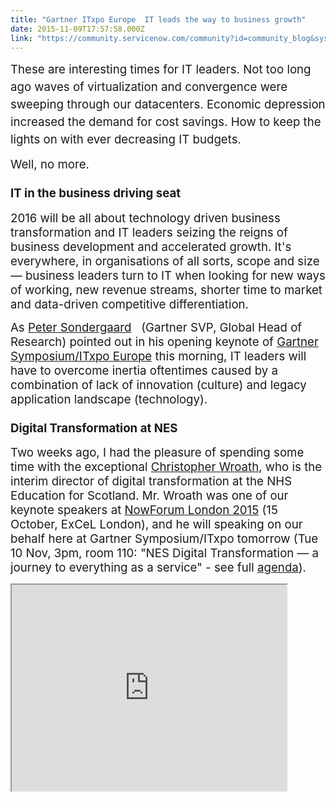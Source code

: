 ```yaml
---
title: "Gartner ITxpo Europe  IT leads the way to business growth"
date: 2015-11-09T17:57:58.000Z
link: "https://community.servicenow.com/community?id=community_blog&sys_id=1dace225dbd0dbc01dcaf3231f96194c"
---
```

<p><span style="line-height: 1.5; font-size: 14pt;">These are interesting times for IT leaders. Not too long ago waves of virtualization and convergence were sweeping through our datacenters. Economic depression increased the demand for cost savings. How to keep the lights on with ever decreasing IT budgets.</span></p><p></p><p><span style="font-size: 14pt;">Well, no more. </span></p><p></p><h3><span style="font-size: 14pt;">IT in the business driving seat</span></h3><p><span style="font-size: 14pt;">2016 will be all about technology driven business transformation and IT leaders seizing the reigns of business development and accelerated growth. It's everywhere, in organisations of all sorts, scope and size — business leaders turn to IT when looking for new ways of working, new revenue streams, shorter time to market and data-driven competitive differentiation. </span></p><p><span style="font-size: 14pt;">As <a title="ww.linkedin.com/in/peter-sondergaard-0403125" href="https://www.linkedin.com/in/peter-sondergaard-0403125">Peter Sondergaard</a>   (Gartner SVP, Global Head of Research) pointed out in his opening keynote of <a title="w.gartner.com/events/emea/barcelona-symposium" href="http://www.gartner.com/events/emea/barcelona-symposium">Gartner Symposium/ITxpo Europe</a> this morning, IT leaders will have to overcome inertia oftentimes caused by a combination of lack of innovation (culture) and legacy application landscape (technology).</span></p><p></p><h3><span style="font-size: 14pt;">Digital Transformation at NES</span></h3><p><span style="font-size: 14pt;">Two weeks ago, I had the pleasure of spending some time with the exceptional <a title="k.linkedin.com/in/christopherwroath" href="https://uk.linkedin.com/in/christopherwroath">Christopher Wroath</a>, who is the interim director of digital transformation at the NHS Education for Scotland. Mr. Wroath was one of our keynote speakers at <a title="outu.be/mDAKJ7WPN5Y" href="https://youtu.be/mDAKJ7WPN5Y">NowForum London 2015</a> (15 October, ExCeL London), and he will speaking on our behalf here at Gartner Symposium/ITxpo tomorrow (Tue 10 Nov, 3pm, room 110: "NES Digital Transformation — a journey to everything as a service" - see full <a title="w.gartner.com/events/emea/barcelona-symposium#!agendaView" href="http://www.gartner.com/events/emea/barcelona-symposium#!agendaView">agenda</a>).</span></p><p></p><p><iframe src="https://youtube.com/embed/Gs3KJxicddc" width="440" height="330"/></p><p>Christopher Wroath, NHS Education of Scotland, on driving digital transformation at the NHS Education for Scotland.</p><h3><span style="font-size: 14pt;"><br/>Rise to the Challenge</span></h3><p><span style="font-size: 14pt;">Gartner picked the theme for this year's Symposium well: Rise to the challenge. Because it will take strong leaders like Mr. Wroath and strong technology like the ServiceNow platform to help organisations navigate the oceans of opportunity ahead.</span></p><p></p><p><span style="font-size: 14pt;">This shift goes well beyond the infrastructure layer. Our infrastructures are software-defined, cloud-based, metered. So our software. Next, we focus on the work itself, and the workers doing it. How can we change the way people work? Give people a better work and service experience to help them move faster and increase their contributions to the business. Remove low value tasks by automating, improve the visibility of what's in progress and report on what has been done. Make it easy to understand what's going on and what should be done, by whom, when. </span></p><p></p><p><span style="font-size: 14pt;">But easy is hard, isn't it? Getting to easy takes vision, guts and tenacity.</span></p><p></p><h3><span style="font-size: 14pt;">Create focus on the issue itself</span></h3><p><span style="font-size: 14pt;">Chatting to him in the video green room, Wroath shared an insight that I kept coming back to over the last weeks. In the context of how the ServiceNow platform helps his organisation institute governance, Wroath said that "once you have all processes and data in a single system of record and audit-ready reports start flowing out automatically, you realize that only now can you start focusing on the risk, issue, or bottleneck itself." A single system of record allows IT to cut through the noise and focus on what's keeping the needle from moving faster.</span></p><p></p><h3><span style="font-size: 14pt;">Single System of Truth</span></h3><p><span style="font-size: 14pt;">To visualize the change his organisation is going through, Wroath displayed a black-and-white photograph of a 19th century classroom full of to be nurses next to a screenshot of the Learning Portal the NHS Education for Scotland created on top of the ServiceNow platform. All schedules, admissions, student and teacher requests are managed through this portal. It's the single system of truth that allows the NHS Education for Scotland to focus what really matters for their business: creating a delightful learning experience for medical professionals in Scotland.</span></p><p></p><h3><span style="font-size: 14pt;">Removing all bad things</span></h3><p><span style="font-size: 14pt;">Being the visionary IT business leader that he is, Wroath's message is a clear one: "By creating a great service experience and removing all bad things, more doctors, mid-wives and nurses will come to Scotland to be trained. They will join the NHS and help make Scotland a healthier country to live and work in."</span></p><p></p><p><span style="font-size: 14pt;"><img   alt="NES.png" class="image-1 jive-image" height="292" src="4d527c4adb1c5f048c8ef4621f9619d1.iix" style="float: left; width: 368px; height: 292.988009592326px;" width="368"/><img   alt="Portal.png" class="image-2 jive-image" height="293" src="c611944edb901f048c8ef4621f9619b1.iix" style="float: right; width: 552px; height: 293.598755832037px;" width="552"/></span></p>